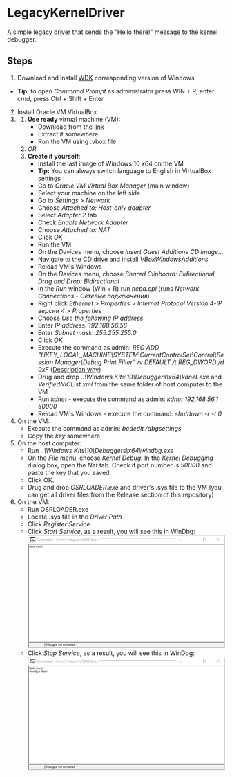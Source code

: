 # LegacyKernelDriver
A simple legacy driver that sends the "Hello there!" message to the kernel debugger.

## Steps
1. Download and install  [WDK](https://docs.microsoft.com/en-us/windows-hardware/drivers/download-the-wdk "WDK") corresponding version of Windows
- **Tip:** to open *Command Prompt* as administrator press WIN + R, enter *cmd*, press Ctrl + Shift + Enter
2. Install Oracle VM VirtualBox
3. 
	1. **Use ready** virtual machine (VM):
		- Download from the [link](https://mega.nz/#!rJwSAYRA!l-YGqnSmLzNXeu5EJ8TwR0efprQJ89b09nx7kh2uBwU "link")
		- Extract it somewhere
		- Run the VM using .vbox file
	2. *OR*
	3. **Create it yourself**:
		- Install the last image of Windows 10 x64 on the VM
		- **Tip:** You can always switch language to English in VirtualBox settings
		- Go to *Oracle VM Virtual Box Manager* (main window)
		- Select your machine on the left side
		- Go to *Settings > Network*
		- Choose *Attached to: Host-only adapter*
		- Select *Adapter 2* tab
		- Check *Enable Network Adapter*
		- Choose *Attached to: NAT*
		- Click *OK*
		- Run the VM
		- On the *Devices* menu, choose *Insert Guest Additions CD image...*
		- Navigate to the CD drive and install *VBoxWindowsAdditions*
		- Reload VM's Windows
		- On the *Devices* menu, choose *Shared Clipboard: Bidirectional*, *Drag and Drop: Bidirectional*
		- In the *Run* window (Win + R) run *ncpa.cpl* (runs *Network Connections* - *Сетевые подключения*)
		- Right click *Ethernet* > *Properties* > *Internet Protocol Version 4*-*IP версии 4* > *Properties*
		- Choose *Use the following IP address*
		- Enter *IP address: 192.168.56.56*
		- Enter *Subnet mask: 255.255.255.0*
		- Click *OK*
		- Execute the command as admin: *REG ADD "HKEY_LOCAL_MACHINE\SYSTEM\CurrentControlSet\Control\Session Manager\Debug Print Filter" /v DEFAULT /t REG_DWORD /d 0xF*
		([Description why](https://github.com/vinnik-dmitry07/LegacyWindowsKernelDriver "Description why"))
		- Drug and drop *..\Windows Kits\10\Debuggers\x64\kdnet.exe* and *VerifiedNICList.xml* from the same folder of host computer to the VM
		- Run *kdnet* - execute the command as admin: *kdnet 192.168.56.1 50000*
		- Reload VM's Windows - execute the command: *shutdown -r -t 0*
4. On the VM:
	- Execute the command as admin: *bcdedit /dbgsettings*
	- Copy the *key* somewhere
5. On the host computer:
	- Run *..\Windows Kits\10\Debuggers\x64\windbg.exe*
	- On the *File* menu, choose *Kernel Debug*. In the *Kernel Debugging* dialog box, open the *Net* tab. Check if port number is *50000* and paste the key that you saved. 
	- Click OK.
	- Drug and drop *OSRLOADER.exe* and driver's .sys file to the VM (you can get all driver files from the Release section of this repository)
6. On the VM:
	- Run OSRLOADER.exe
	- Locate .sys file in the *Driver Path*
	- Click *Register Service*
	- Click *Start Service*, as a result, you will see this in WinDbg:
	![Result 1](Result&#32;1.png)
	- Click *Stop Service*, as a result, you will see this in WinDbg:
	![Result 2](Result&#32;2.png)
